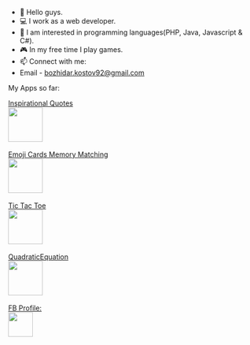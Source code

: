 - 👋 Hello guys.
- 💻 I work as a web developer.
- 👀 I am interested in programming languages(PHP, Java, Javascript & C#).
- 🎮 In my free time I play games.
- 📫 Connect with me:
- Email - bozhidar.kostov92@gmail.com

My Apps so far:

<div>
  <a href="https://play.google.com/store/apps/details?id=com.bkostov.motivation_positive_quotes"> 
  Inspirational Quotes<br>
    <img width="70px" src="https://play-lh.googleusercontent.com/Qx6U1itLs2LJuN25AKSO-yEDvCOagoJ9SVB2Y_vsemGHfEt95Gab48vSdWFbP_iHNio=w1920-h941-rw" />
  </a>
</div>
  <br>
<div>
  <a href="https://play.google.com/store/apps/details?id=com.bKostov.tictactoe" > 
    Emoji Cards Memory Matching <br>
    <img width="70px" src="[https://play-lh.googleusercontent.com/tLdJh4Iyxc8i_JTgejFL2b1rlwM3HRAzMIHIryDRqtAXqS4Zefj1ela9tPCroIU95jhY=w720-h310-rw](https://play-lh.googleusercontent.com/iJXjKa-InDeGUtdss7mhhGCTFGkHMlrsGxhwHQwxlej7aEHDE9yYCK-OfRgPMrug8N4=w526-h296-rw)" />
  </a>
</div>
   <br>
<div>
  <a href="[https://play.google.com/store/apps/details?id=com.bKostov.tictactoe](https://play.google.com/store/apps/details?id=com.bkostov.emoji_cards_matching_game&pli=1)" > 
    Tic Tac Toe<br>
    <img width="70px" src="https://play-lh.googleusercontent.com/tLdJh4Iyxc8i_JTgejFL2b1rlwM3HRAzMIHIryDRqtAXqS4Zefj1ela9tPCroIU95jhY=w720-h310-rw" />
  </a>
</div>
   <br>
<div>
  <a href="https://play.google.com/store/apps/details?id=com.bKostov.quadraticequation"> 
   QuadraticEquation<br>
    <img width="70px" src="https://play-lh.googleusercontent.com/Q7RamMthUxo51yPbeCcmUQO4LDOLWJBvs7nUFrPLsVMlrv1_SWDo7oewJ6bSb-f9pI0=s180-rw" />
  </a>
</div>
   <br>
  <div>
  <a href="https://www.facebook.com/GamingWithBuJo/">  FB Profile:<br>
  <img width="50px" src="https://encrypted-tbn0.gstatic.com/images?q=tbn:ANd9GcQDdmJImfFmpK0XslRkKyNiA4Rfi74SoQPP7Rk6ysn6obSYkO4WIQ7BroLF0O9Hyl16a5Q&usqp=CAU" />
  </a>
</div>
